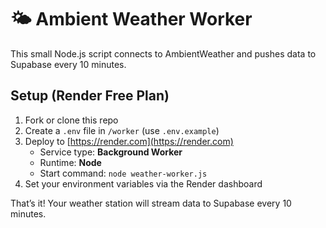 # 🌤️ Ambient Weather Worker

This small Node.js script connects to AmbientWeather and pushes data to Supabase every 10 minutes.

## Setup (Render Free Plan)

1. Fork or clone this repo
2. Create a `.env` file in `/worker` (use `.env.example`)
3. Deploy to [https://render.com](https://render.com)
   - Service type: **Background Worker**
   - Runtime: **Node**
   - Start command: `node weather-worker.js`
4. Set your environment variables via the Render dashboard

That’s it! Your weather station will stream data to Supabase every 10 minutes.
